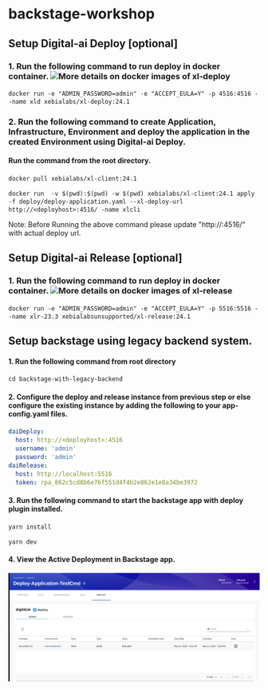 # backstage-workshop

## Setup Digital-ai Deploy [optional]
### 1. Run the following command to run deploy in docker container. ![More details on docker images of xl-deploy](https://hub.docker.com/r/xebialabs/xl-deploy)
```shell
docker run -e "ADMIN_PASSWORD=admin" -e "ACCEPT_EULA=Y" -p 4516:4516 --name xld xebialabs/xl-deploy:24.1
```

### 2. Run the following command to create Application, Infrastructure, Environment  and deploy the application in the created Environment using Digital-ai Deploy. 
#### Run the command from the root directory.
```shell
docker pull xebialabs/xl-client:24.1
```
```shell
docker run  -v $(pwd):$(pwd) -w $(pwd) xebialabs/xl-client:24.1 apply -f deploy/deploy-application.yaml --xl-deploy-url http://<deployhost>:4516/ -name xlcli
```
Note: Before Running the above command please update  "http://<deployhost>:4516/" with actual deploy url.

## Setup Digital-ai Release [optional]
### 1. Run the following command to run deploy in docker container. ![More details on docker images of xl-release](https://hub.docker.com/r/xebialabs/xl-release)
```shell
docker run -e "ADMIN_PASSWORD=admin" -e "ACCEPT_EULA=Y" -p 5516:5516 --name xlr-23.3 xebialabsunsupported/xl-release:24.1
```

## Setup backstage using legacy backend system.
#### 1. Run the following command from root directory
```shell
cd backstage-with-legacy-backend
```
#### 2. Configure the deploy  and release instance from previous step or else configure the existing instance by adding the following to your app-config.yaml files.
```yaml
daiDeploy:
  host: http://<deployhost>:4516
  username: 'admin'
  password: 'admin'
daiRelease:
  host: http://localhost:5516
  token: rpa_862c5cd8b6e76f551d4f4b2e862e1e8a34be3972
```
#### 3. Run the following command to start the backstage app with deploy plugin installed.
```shell
yarn install
```
```shell
yarn dev
```

#### 4. View the Active Deployment in Backstage app.
![Active Deployment](deploy/img/deployment_active.png)

